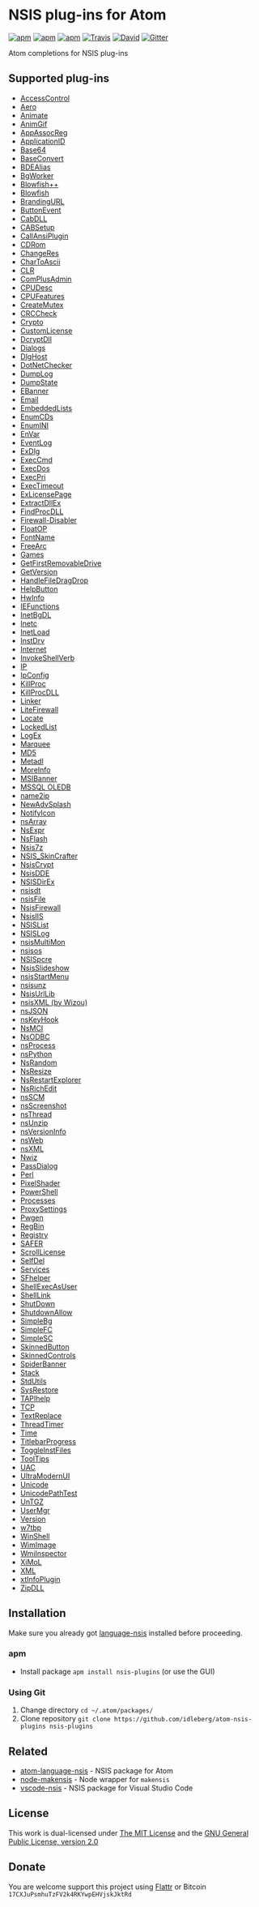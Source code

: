 # NSIS plug-ins for Atom

[![apm](https://img.shields.io/apm/l/nsis-plugins.svg?style=flat-square)](https://atom.io/package/nsis-plugins)
[![apm](https://img.shields.io/apm/v/nsis-plugins.svg?style=flat-square)](https://atom.io/packages/nsis-plugins)
[![apm](https://img.shields.io/apm/dm/nsis-plugins.svg?style=flat-square)](https://atom.io/packages/nsis-plugins)
[![Travis](https://img.shields.io/travis/idleberg/atom-nsis-plugins.svg?style=flat-square)](https://travis-ci.org/idleberg/atom-nsis-plugins)
[![David](https://img.shields.io/david/dev/idleberg/atom-nsis-plugins.svg?style=flat-square)](https://david-dm.org/idleberg/atom-nsis-plugins?type=dev)
[![Gitter](https://img.shields.io/badge/chat-Gitter-ed1965.svg?style=flat-square)](https://gitter.im/NSIS-Dev/Atom)

Atom completions for NSIS plug-ins

## Supported plug-ins

* [AccessControl](http://nsis.sourceforge.net/AccessControl_plug-in)
* [Aero](http://nsis.sourceforge.net/Aero_plug-in)
* [Animate](http://nsis.sourceforge.net/Animate_plug-in)
* [AnimGif](http://nsis.sourceforge.net/AnimGif_plug-in)
* [AppAssocReg](http://nsis.sourceforge.net/Application_Association_Registration_plug-in)
* [ApplicationID](http://nsis.sourceforge.net/ApplicationID_plug-in)
* [Base64](http://nsis.sourceforge.net/Base64)
* [BaseConvert](http://nsis.sourceforge.net/BaseConvert_plug-in)
* [BDEAlias](http://nsis.sourceforge.net/BDEAlias_plug-in)
* [BgWorker](http://nsis.sourceforge.net/BgWorker_plug-in)
* [Blowfish++](http://nsis.sourceforge.net/Blowfish%2B%2B_plug-in)
* [Blowfish](http://nsis.sourceforge.net/Blowfish_plug-in)
* [BrandingURL](http://nsis.sourceforge.net/BrandingURL_plug-in)
* [ButtonEvent](http://nsis.sourceforge.net/ButtonEvent_plug-in)
* [CabDLL](http://nsis.sourceforge.net/CabDLL_plug-in)
* [CABSetup](http://nsis.sourceforge.net/CABSetup_plug-in)
* [CallAnsiPlugin](http://nsis.sourceforge.net/CallAnsiPlugin_plug-in)
* [CDRom](http://nsis.sourceforge.net/CDRom_plug-in)
* [ChangeRes](http://nsis.sourceforge.net/ChangeRes_plug-in)
* [CharToAscii](http://nsis.sourceforge.net/CharToASCII)
* [CLR](http://nsis.sourceforge.net/Call_.NET_DLL_methods_plug-in)
* [ComPlusAdmin](http://nsis.sourceforge.net/ComPlusAdmin_plug-in)
* [CPUDesc](http://nsis.sourceforge.net/CPUDesc_plug-in)
* [CPUFeatures](http://nsis.sourceforge.net/CPUFeatures_plug-in)
* [CreateMutex](http://nsis.sourceforge.net/CreateMutex_plug-in)
* [CRCCheck](http://nsis.sourceforge.net/CRCCheck_plug-in)
* [Crypto](http://nsis.sourceforge.net/Crypto_plug-in)
* [CustomLicense](http://nsis.sourceforge.net/CustomLicense_plug-in)
* [DcryptDll](http://nsis.sourceforge.net/DcryptDll_plug-in)
* [Dialogs](http://nsis.sourceforge.net/Dialogs_plug-in)
* [DlgHost](http://nsis.sourceforge.net/DlgHost_plug-in)
* [DotNetChecker](https://github.com/ProjectHuman/NsisDotNetChecker)
* [DumpLog](http://nsis.sourceforge.net/DumpLog_plug-in)
* [DumpState](http://nsis.sourceforge.net/DumpState_plug-in)
* [EBanner](http://nsis.sourceforge.net/EBanner_plug-in)
* [Email](http://nsis.sourceforge.net/Email_validation_plug-in)
* [EmbeddedLists](http://nsis.sourceforge.net/EmbeddedLists_plug-in)
* [EnumCDs](http://nsis.sourceforge.net/EnumCDs_plug-in)
* [EnumINI](http://nsis.sourceforge.net/EnumINI_plug-in)
* [EnVar](http://nsis.sourceforge.net/EnVar_plug-in)
* [EventLog](http://nsis.sourceforge.net/EventLog_plug-in)
* [ExDlg](http://nsis.sourceforge.net/ExDlg_plug-in)
* [ExecCmd](http://nsis.sourceforge.net/ExecCmd_plug-in)
* [ExecDos](http://nsis.sourceforge.net/ExecDos_plug-in)
* [ExecPri](http://nsis.sourceforge.net/ExecPri_plug-in)
* [ExecTimeout](http://nsis.sourceforge.net/ExecTimeout_plug-in)
* [ExLicensePage](http://nsis.sourceforge.net/ExLicensePage_plug-in)
* [ExtractDllEx](http://nsis.sourceforge.net/ExtractDLLEx_plug-in)
* [FindProcDLL](http://nsis.sourceforge.net/FindProcDLL_plug-in)
* [Firewall-Disabler](http://nsis.sourceforge.net/Firewall-Disabler_plug-in)
* [FloatOP](http://nsis.sourceforge.net/FloatOP_plug-in)
* [FontName](http://nsis.sourceforge.net/FontName_plug-in)
* [FreeArc](http://nsis.sourceforge.net/FreeArc_plug-in)
* [Games](http://nsis.sourceforge.net/Games_plug-in)
* [GetFirstRemovableDrive](http://nsis.sourceforge.net/GetFirstRemovableDrive_plug-in)
* [GetVersion](http://nsis.sourceforge.net/GetVersion_(Windows)_plug-in)
* [HandleFileDragDrop](http://nsis.sourceforge.net/HandleFileDragDrop_plug-in)
* [HelpButton](http://nsis.sourceforge.net/HelpButton_plug-in)
* [HwInfo](http://nsis.sourceforge.net/HwInfo_plug-in)
* [IEFunctions](http://nsis.sourceforge.net/IEFunctions_plug-in)
* [InetBgDL](http://nsis.sourceforge.net/InetBgDL_plug-in)
* [Inetc](http://nsis.sourceforge.net/Inetc_plug-in)
* [InetLoad](http://nsis.sourceforge.net/InetLoad_plug-in)
* [InstDrv](http://nsis.sourceforge.net/InstDrv_plug-in)
* [Internet](http://nsis.sourceforge.net/Internet_plug-in)
* [InvokeShellVerb](http://nsis.sourceforge.net/Invoke_Shell_Verb_plugin)
* [IP](http://nsis.sourceforge.net/IP_plug-in)
* [IpConfig](http://nsis.sourceforge.net/IpConfig_plugin)
* [KillProc](http://nsis.sourceforge.net/KillProc_plug-in)
* [KillProcDLL](http://nsis.sourceforge.net/KillProcDLL_plug-in)
* [Linker](http://nsis.sourceforge.net/Linker_plug-in)
* [LiteFirewall](http://nsis.sourceforge.net/LiteFirewall_Plugin)
* [Locate](http://nsis.sourceforge.net/Locate_plugin)
* [LockedList](http://nsis.sourceforge.net/LockedList_plug-in)
* [LogEx](http://nsis.sourceforge.net/LogEx_plug-in)
* [Marquee](http://nsis.sourceforge.net/Marquee_plug-in)
* [MD5](http://nsis.sourceforge.net/MD5_plugin)
* [Metadl](http://nsis.sourceforge.net/Metadl)
* [MoreInfo](http://nsis.sourceforge.net/MoreInfo_plug-in)
* [MSIBanner](http://nsis.sourceforge.net/MSIBanner_plug-in)
* [MSSQL OLEDB](http://nsis.sourceforge.net/MSSQL_OLEDB_plug-in)
* [name2ip](http://nsis.sourceforge.net/Name2ip_plugin)
* [NewAdvSplash](http://nsis.sourceforge.net/NewAdvSplash_plug-in)
* [NotifyIcon](http://nsis.sourceforge.net/NotifyIcon_plug-in)
* [nsArray](http://nsis.sourceforge.net/Arrays_in_NSIS)
* [NsExpr](http://nsis.sourceforge.net/NsExpr_plug-in)
* [NsFlash](http://forums.winamp.com/showthread.php?t=374506)
* [Nsis7z](http://nsis.sourceforge.net/Nsis7z_plug-in)
* [NSIS_SkinCrafter](http://nsis.sourceforge.net/NSIS_SkinCrafter_Plugin_plug-in)
* [NsisCrypt](http://nsis.sourceforge.net/NsisCrypt_plug-in)
* [NsisDDE](http://nsis.sourceforge.net/NsisDDE_plug-in)
* [NSISDirEx](http://nsis.sourceforge.net/NSISDirEx_plug-in)
* [nsisdt](http://nsis.sourceforge.net/NSIS-Date_plug-in)
* [nsisFile](http://nsis.sourceforge.net/NsisFile_plug-in)
* [NsisFirewall](http://nsis.sourceforge.net/NsisFirewall_plug-in)
* [NsisIIS](http://nsis.sourceforge.net/NsisIIS_plug-in)
* [NSISList](http://nsis.sourceforge.net/NSISList_plug-in)
* [NSISLog](http://nsis.sourceforge.net/NSISLog_plug-in)
* [nsisMultiMon](http://nsis.sourceforge.net/NSISMultiMon_plug-in)
* [nsisos](http://nsis.sourceforge.net/NSIS-OS_plug-in)
* [NSISpcre](http://nsis.sourceforge.net/NSISpcre_plug-in)
* [NsisSlideshow](http://nsis.sourceforge.net/NsisSlideshow_plug-in)
* [nsisStartMenu](http://nsis.sourceforge.net/NsisStartMenu_plug-in)
* [nsisunz](http://nsis.sourceforge.net/Nsisunz_plug-in)
* [NsisUrlLib](http://nsis.sourceforge.net/NsisUrlLib_plug-in)
* [nsisXML (by Wizou)](http://nsis.sourceforge.net/NsisXML_plug-in_(by_Wizou))
* [nsJSON](http://nsis.sourceforge.net/NsJSON_plug-in)
* [nsKeyHook](http://nsis.sourceforge.net/NsKeyHook_plug-in)
* [NsMCI](http://nsis.sourceforge.net/NsMCI_plug-in)
* [NsODBC](http://nsis.sourceforge.net/NsODBC_plug-in)
* [nsProcess](http://nsis.sourceforge.net/NsProcess_plugin)
* [nsPython](http://nsis.sourceforge.net/NsPython_plug-in)
* [NsRandom](http://nsis.sourceforge.net/NsRandom_plug-in)
* [NsResize](http://nsis.sourceforge.net/NsResize_plug-in)
* [NsRestartExplorer](http://nsis.sourceforge.net/NsRestartExplorer_plug-in)
* [NsRichEdit](http://nsis.sourceforge.net/NsRichEdit_plug-in)
* [nsSCM](http://nsis.sourceforge.net/NsSCM_plug-in)
* [nsScreenshot](http://nsis.sourceforge.net/NsScreenshot_plug-in)
* [nsThread](http://nsis.sourceforge.net/NsThread_plug-in)
* [nsUnzip](http://nsis.sourceforge.net/NsUnzip_plugin)
* [nsVersionInfo](http://nsis.sourceforge.net/NsVersionInfo_plugin)
* [nsWeb](http://nsis.sourceforge.net/NsWeb_plug-in)
* [nsXML](http://nsis.sourceforge.net/NsXML_plug-in_(by_rsegal))
* [Nwiz](http://nsis.sourceforge.net/Nwiz_plug-in)
* [PassDialog](http://nsis.sourceforge.net/PassDialog_plug-in)
* [Perl](http://nsis.sourceforge.net/Perl_plugin)
* [PixelShader](http://nsis.sourceforge.net/PixelShaderCheck)
* [PowerShell](http://nsis.sourceforge.net/Execute_PowerShell_script_or_command)
* [Processes](http://nsis.sourceforge.net/Processes_plug-in)
* [ProxySettings](http://nsis.sourceforge.net/ProxySettings)
* [Pwgen](http://nsis.sourceforge.net/Pwgen_plug-in)
* [RegBin](http://nsis.sourceforge.net/RegBin_plug-in)
* [Registry](http://nsis.sourceforge.net/Registry_plug-in)
* [SAFER](http://nsis.sourceforge.net/SAFER_plug-in)
* [ScrollLicense](http://nsis.sourceforge.net/ScrollLicense_plug-in)
* [SelfDel](http://nsis.sourceforge.net/SelfDel_plug-in)
* [Services](http://nsis.sourceforge.net/Services_plug-in)
* [SFhelper](http://nsis.sourceforge.net/SFhelper_Plugin)
* [ShellExecAsUser](http://nsis.sourceforge.net/ShellExecAsUser_plug-in)
* [ShellLink](http://nsis.sourceforge.net/ShellLink_plug-in)
* [ShutDown](http://nsis.sourceforge.net/ShutDown_plug-in)
* [ShutdownAllow](http://nsis.sourceforge.net/ShutdownAllow_plug-in)
* [SimpleBg](http://nsis.sourceforge.net/SimpleBg_plug-in)
* [SimpleFC](http://nsis.sourceforge.net/NSIS_Simple_Firewall_Plugin)
* [SimpleSC](http://nsis.sourceforge.net/NSIS_Simple_Service_Plugin)
* [SkinnedButton](http://nsis.sourceforge.net/SkinnedButton_plug-in)
* [SkinnedControls](http://nsis.sourceforge.net/SkinnedControls_plug-in)
* [SpiderBanner](http://nsis.sourceforge.net/SpiderBanner_plug-in)
* [Stack](http://nsis.sourceforge.net/Stack_plug-in)
* [StdUtils](http://nsis.sourceforge.net/StdUtils_plug-in)
* [SysRestore](http://nsis.sourceforge.net/SysRestore_plug-in)
* [TAPIhelp](http://nsis.sourceforge.net/TAPIhelp_plug-in)
* [TCP](http://nsis.sourceforge.net/TCP_plug-in)
* [TextReplace](http://nsis.sourceforge.net/TextReplace_plugin)
* [ThreadTimer](http://nsis.sourceforge.net/ThreadTimer_plug-in)
* [Time](http://nsis.sourceforge.net/Time_plug-in)
* [TitlebarProgress](http://nsis.sourceforge.net/Time_plug-in)
* [ToggleInstFiles](http://nsis.sourceforge.net/ToggleInstFiles_plug-in)
* [ToolTips](http://nsis.sourceforge.net/ToolTips_plug-in)
* [UAC](http://nsis.sourceforge.net/UAC_plug-in)
* [UltraModernUI](http://nsis.sourceforge.net/UltraModernUI)
* [Unicode](http://nsis.sourceforge.net/Unicode_plug-in)
* [UnicodePathTest](http://nsis.sourceforge.net/UnicodePathTest_plug-in)
* [UnTGZ](http://nsis.sourceforge.net/UnTGZ_plug-in)
* [UserMgr](http://nsis.sourceforge.net/UserMgr_plug-in)
* [Version](http://nsis.sourceforge.net/Version_plug-in)
* [w7tbp](http://nsis.sourceforge.net/TaskbarProgress_plug-in)
* [WinShell](http://nsis.sourceforge.net/WinShell_plug-in)
* [WimImage](http://forums.winamp.com/showthread.php?t=377498)
* [WmiInspector](http://nsis.sourceforge.net/WmiInspector_plug-in)
* [XiMoL](http://nsis.sourceforge.net/XiMoL_plug-in)
* [XML](http://nsis.sourceforge.net/XML_plug-in)
* [xtInfoPlugin](http://nsis.sourceforge.net/XtInfoPlugin_plug-in)
* [ZipDLL](http://nsis.sourceforge.net/ZipDLL_plug-in)

## Installation

Make sure you already got [language-nsis](https://atom.io/packages/atom-language-nsis) installed before proceeding.

### apm

* Install package `apm install nsis-plugins` (or use the GUI)

### Using Git

1. Change directory `cd ~/.atom/packages/`
2. Clone repository `git clone https://github.com/idleberg/atom-nsis-plugins nsis-plugins`

## Related

- [atom-language-nsis](https://atom.io/packages/language-nsis) - NSIS package for Atom
- [node-makensis](https://www.npmjs.com/package/makensis) - Node wrapper for `makensis`
- [vscode-nsis](https://marketplace.visualstudio.com/items?itemName=idleberg.nsis) - NSIS package for Visual Studio Code

## License

This work is dual-licensed under [The MIT License](https://opensource.org/licenses/MIT) and the [GNU General Public License, version 2.0](https://opensource.org/licenses/GPL-2.0)

## Donate

You are welcome support this project using [Flattr](https://flattr.com/submit/auto?user_id=idleberg&url=https://github.com/idleberg/atom-nsis-plugins) or Bitcoin `17CXJuPsmhuTzFV2k4RKYwpEHVjskJktRd`